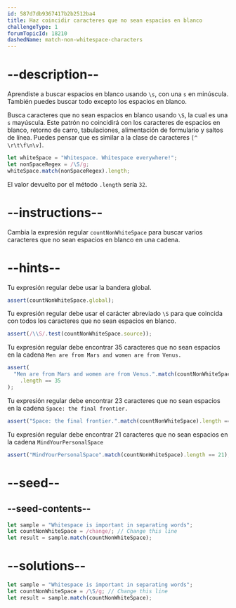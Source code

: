```yaml
---
id: 587d7db9367417b2b2512ba4
title: Haz coincidir caracteres que no sean espacios en blanco
challengeType: 1
forumTopicId: 18210
dashedName: match-non-whitespace-characters
---
```


# --description--

Aprendiste a buscar espacios en blanco usando `\s`, con una `s` en minúscula. También puedes buscar todo excepto los espacios en blanco.

Busca caracteres que no sean espacios en blanco usando `\S`, la cual es una `s` mayúscula. Este patrón no coincidirá con los caracteres de espacios en blanco, retorno de carro, tabulaciones, alimentación de formulario y saltos de línea. Puedes pensar que es similar a la clase de caracteres `[^ \r\t\f\n\v]`.

```js
let whiteSpace = "Whitespace. Whitespace everywhere!";
let nonSpaceRegex = /\S/g;
whiteSpace.match(nonSpaceRegex).length;
```

El valor devuelto por el método `.length` sería `32`.

# --instructions--

Cambia la expresión regular `countNonWhiteSpace` para buscar varios caracteres que no sean espacios en blanco en una cadena.

# --hints--

Tu expresión regular debe usar la bandera global.

```js
assert(countNonWhiteSpace.global);
```

Tu expresión regular debe usar el carácter abreviado `\S` para que coincida con todos los caracteres que no sean espacios en blanco.

```js
assert(/\\S/.test(countNonWhiteSpace.source));
```

Tu expresión regular debe encontrar 35 caracteres que no sean espacios en la cadena `Men are from Mars and women are from Venus.`

```js
assert(
  "Men are from Mars and women are from Venus.".match(countNonWhiteSpace)
    .length == 35
);
```

Tu expresión regular debe encontrar 23 caracteres que no sean espacios en la cadena `Space: the final frontier.`

```js
assert("Space: the final frontier.".match(countNonWhiteSpace).length == 23);
```

Tu expresión regular debe encontrar 21 caracteres que no sean espacios en la cadena `MindYourPersonalSpace`

```js
assert("MindYourPersonalSpace".match(countNonWhiteSpace).length == 21);
```

# --seed--

## --seed-contents--

```js
let sample = "Whitespace is important in separating words";
let countNonWhiteSpace = /change/; // Change this line
let result = sample.match(countNonWhiteSpace);
```

# --solutions--

```js
let sample = "Whitespace is important in separating words";
let countNonWhiteSpace = /\S/g; // Change this line
let result = sample.match(countNonWhiteSpace);
```
